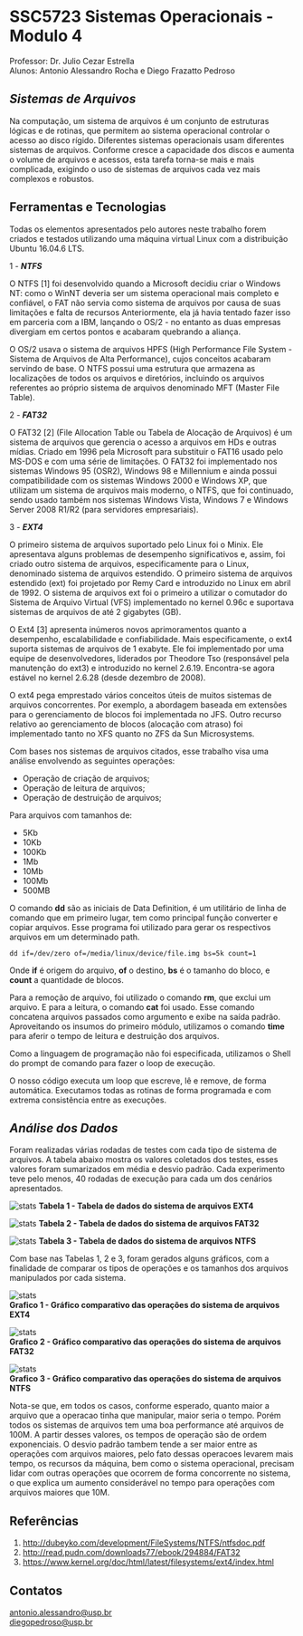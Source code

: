 # SSC5723 Sistemas Operacionais  - Modulo 4

Professor: Dr. Julio Cezar Estrella\
Alunos: Antonio Alessandro Rocha e Diego Frazatto Pedroso


***Sistemas de Arquivos***
-------------------

Na computação, um sistema de arquivos é um conjunto de estruturas lógicas e de rotinas, que permitem ao sistema operacional controlar o acesso ao disco rígido. Diferentes sistemas operacionais usam diferentes sistemas de arquivos. Conforme cresce a capacidade dos discos e aumenta o volume de arquivos e acessos, esta tarefa torna-se mais e mais complicada, exigindo o uso de sistemas de arquivos cada vez mais complexos e robustos.


Ferramentas e Tecnologias
-------------------
Todas os elementos apresentados pelo autores neste trabalho forem criados e testados utilizando uma máquina virtual Linux com a distribuição Ubuntu 16.04.6 LTS.

1 - ***NTFS***

O NTFS [1] foi desenvolvido quando a Microsoft decidiu criar o Windows NT: como o WinNT deveria ser um sistema operacional mais completo e confiável, o FAT não servia como sistema de arquivos por causa de suas limitações e falta de recursos Anteriormente, ela já havia tentado fazer isso em parceria com a IBM, lançando o OS/2 - no entanto as duas empresas divergiam em certos pontos e acabaram quebrando a aliança. 

O OS/2 usava o sistema de arquivos HPFS (High Performance File System - Sistema de Arquivos de Alta Performance), cujos conceitos acabaram servindo de base. O NTFS possui uma estrutura que armazena as localizações de todos os arquivos e diretórios, incluindo os arquivos referentes ao próprio sistema de arquivos denominado MFT (Master File Table).

2 - ***FAT32***

O FAT32 [2] (File Allocation Table ou Tabela de Alocação de Arquivos) é um sistema de arquivos que gerencia o acesso a arquivos em HDs e outras mídias. Criado em 1996 pela Microsoft para substituir o FAT16 usado pelo MS-DOS e com uma série de limitações. O FAT32 foi implementado nos sistemas Windows 95 (OSR2), Windows 98 e Millennium e ainda possui compatibilidade com os sistemas Windows 2000 e Windows XP, que utilizam um sistema de arquivos mais moderno, o NTFS, que foi continuado, sendo usado também nos sistemas Windows Vista, Windows 7 e Windows Server 2008 R1/R2 (para servidores empresariais).


3 - ***EXT4***

O primeiro sistema de arquivos suportado pelo Linux foi o Minix. Ele apresentava alguns problemas de desempenho significativos e, assim, foi criado outro sistema de arquivos, especificamente para o Linux, denominado sistema de arquivos estendido. O primeiro sistema de arquivos estendido (ext) foi projetado por Remy Card e introduzido no Linux em abril de 1992. O sistema de arquivos ext foi o primeiro a utilizar o comutador do Sistema de Arquivo Virtual (VFS) implementado no kernel 0.96c e suportava sistemas de arquivos de até 2 gigabytes (GB). 

O Ext4 [3] apresenta inúmeros novos aprimoramentos quanto a desempenho, escalabilidade e confiabilidade. Mais especificamente, o ext4 suporta sistemas de arquivos de 1 exabyte. Ele foi implementado por uma equipe de desenvolvedores, liderados por Theodore Tso (responsável pela manutenção do ext3) e introduzido no kernel 2.6.19. Encontra-se agora estável no kernel 2.6.28 (desde dezembro de 2008). 

O ext4 pega emprestado vários conceitos úteis de muitos sistemas de arquivos concorrentes. Por exemplo, a abordagem baseada em extensões para o gerenciamento de blocos foi implementada no JFS. Outro recurso relativo ao gerenciamento de blocos (alocação com atraso) foi implementado tanto no XFS quanto no ZFS da Sun Microsystems.


Com bases nos sistemas de arquivos citados, esse trabalho visa uma análise
envolvendo as seguintes operações: 

- Operação de criação de arquivos;
- Operação de leitura de arquivos;
- Operação de destruição de arquivos; 

Para arquivos com tamanhos de:
- 5Kb
- 10Kb
- 100Kb
- 1Mb
- 10Mb
- 100Mb
- 500MB

O comando **dd** são as iniciais de Data Definition, é um utilitário de linha de comando que em primeiro lugar, tem como principal função converter e copiar arquivos. Esse programa foi utilizado para gerar os respectivos arquivos em um determinado path.


````
dd if=/dev/zero of=/media/linux/device/file.img bs=5k count=1
````
Onde **if** é origem do arquivo, **of** o destino, **bs** é o tamanho do bloco, e **count** a quantidade de blocos. 

Para a remoção de arquivo, foi utilizado o comando **rm**, que exclui um arquivo. E para a leitura, o comando **cat** foi usado. Esse comando concatena arquivos passados como argumento e exibe na saída padrão. Aproveitando os insumos do primeiro módulo, utilizamos o comando **time** para aferir o tempo de leitura e destruição dos arquivos.

Como a linguagem de programação  não foi especificada, utilizamos o Shell do prompt de comando para fazer o loop de execução.

O nosso código executa um loop que escreve, lê e remove, de forma automática. Executamos todas as rotinas de forma programada e com extrema consistência entre as execuções.


***Análise dos Dados***
-------------------

Foram realizadas várias rodadas de testes com cada tipo de sistema de arquivos. A tabela abaixo mostra os valores coletados dos testes, esses valores foram sumarizados em média e desvio padrão. Cada experimento teve pelo menos, 40 rodadas de execução para cada um dos cenários apresentados.


![stats](/assets/tabelas/EXT4.png)
**Tabela 1 - Tabela de dados do sistema de arquivos EXT4**

![stats](/assets/tabelas/FAT32.png)
**Tabela 2 - Tabela de dados do sistema de arquivos FAT32**

![stats](/assets/tabelas/NTFS.png)
**Tabela 3 - Tabela de dados do sistema de arquivos NTFS**


Com base nas Tabelas 1, 2 e 3, foram gerados alguns gráficos, com a finalidade de comparar os tipos de operações e os tamanhos dos arquivos manipulados por cada sistema.

![stats](/assets/graficos/EXT4.png)\
**Grafico 1 - Gráfico comparativo das operações do sistema de arquivos EXT4**

![stats](/assets/graficos/FAT32.png)\
**Grafico 2 - Gráfico comparativo das operações do sistema de arquivos FAT32**

![stats](/assets/graficos/NTFS.png)\
**Grafico 3 - Gráfico comparativo das operações do sistema de arquivos NTFS**


Nota-se que, em todos os casos, conforme esperado, quanto maior a arquivo que a operacao tinha que manipular, maior seria o tempo. Porém todos os sistemas de arquivos tem uma boa performance até arquivos de 100M. A partir desses valores, os tempos de operação são de ordem exponenciais. O desvio padrão tambem tende a ser maior entre as operações com arquivos maiores, pelo fato dessas operacoes levarem mais tempo, os recursos da máquina, bem como o sistema operacional, precisam lidar com outras operações que ocorrem de forma concorrente no sistema, o que explica um aumento considerável no tempo para operações com arquivos maiores que 10M.


Referências
-------------------
1. http://dubeyko.com/development/FileSystems/NTFS/ntfsdoc.pdf
2. http://read.pudn.com/downloads77/ebook/294884/FAT32
3. https://www.kernel.org/doc/html/latest/filesystems/ext4/index.html

Contatos 
-------------------
antonio.alessandro@usp.br\
diegopedroso@usp.br
